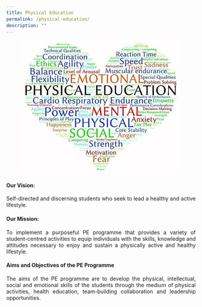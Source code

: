 ```yaml
---
title: Physical Education
permalink: /physical-education/
description: ""
---
```



<figure>
<img src="/images/JPJC%20Experience/Curriculum/Physical%20Education/pic1.jpg">
</figure>

<div align=justify>
<h4><strong>Our Vision:</strong></h4>
<p>Self-directed and discerning students who seek to lead a healthy and active lifestyle.</p>

<h4><strong>Our Mission:</strong></h4>
<p>To implement a purposeful PE programme that provides a variety of student-centred activities to equip individuals with the skills, knowledge and attitudes necessary to enjoy and sustain a physically active and healthy lifestyle.</p>

<h4><strong>Aims and Objectives of the PE Programme</strong></h4>
<p>
The aims of the PE programme are to develop the physical, intellectual, social and emotional skills of the students through the medium of physical activities, health education, team-building collaboration and leadership opportunities.</p>